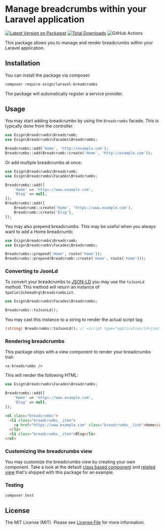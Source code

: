 # Manage breadcrumbs within your Laravel application

[![Latest Version on Packagist](https://img.shields.io/packagist/v/esign/laravel-breadcrumbs.svg?style=flat-square)](https://packagist.org/packages/esign/laravel-breadcrumbs)
[![Total Downloads](https://img.shields.io/packagist/dt/esign/laravel-breadcrumbs.svg?style=flat-square)](https://packagist.org/packages/esign/laravel-breadcrumbs)
![GitHub Actions](https://github.com/esign/laravel-breadcrumbs/actions/workflows/main.yml/badge.svg)

This package allows you to manage and render breadcrumbs within your Laravel application.

## Installation

You can install the package via composer:

```bash
composer require esign/laravel-breadcrumbs
```

The package will automatically register a service provider.

## Usage
You may start adding breadcrumbs by using the `Breadcrumbs` facade.
This is typically done from the controller.

```php
use Esign\Breadcrumbs\Breadcrumb;
use Esign\Breadcrumbs\Facades\Breadcrumbs;

Breadcrumbs::add('Home', 'http://example.com');
Breadcrumbs::add(Breadcrumb::create('Home', 'http://example.com'));
```

Or add multiple breadcrumbs at once:
```php
use Esign\Breadcrumbs\Breadcrumb;
use Esign\Breadcrumbs\Facades\Breadcrumbs;

Breadcrumbs::add([
    'Home' => 'https://www.example.com',
    'Blog' => null,
]);
Breadcrumbs::add([
    Breadcrumb::create('Home', 'https://www.example.com'),
    Breadcrumb::create('Blog'),
]);
```

You may also prepend breadcrumbs.
This may be useful when you always want to add a Home breadcrumb:
```php
use Esign\Breadcrumbs\Breadcrumb;
use Esign\Breadcrumbs\Facades\Breadcrumbs;

Breadcrumbs::prepend('Home', route('home'));
Breadcrumbs::prepend(Breadcrumb::create('Home', route('home')));
```

### Converting to JsonLd
To convert your breadcrumbs to [JSON-LD](https://json-ld.org/) you may use the `toJsonLd` method.
This method will return an instance of `Spatie\SchemaOrg\BreadcrumbList`.
```php
use Esign\Breadcrumbs\Facades\Breadcrumbs;

Breadcrumbs::toJsonLd();
```

You may cast this instance to a string to render the actual script tag:
```php
(string) Breadcrumbs::toJsonLd(); // <script type="application/ld+json">...</script>
```

### Rendering breadcrumbs
This package ships with a view component to render your breadcrumbs trail:
```blade
<x-breadcrumbs />
```

This will render the following HTML:
```php
use Esign\Breadcrumbs\Facades\Breadcrumbs;

Breadcrumbs::add([
    'Home' => 'https://www.example.com',
    'Blog' => null,
]);
```
```html
<ol class="breadcrumbs">
  <li class="breadcrumbs__item">
    <a href="https://www.example.com" class="breadcrumbs__link">Home</a>
  </li>
  <li class="breadcrumbs__item">Blog</li>
</ol>
```

### Customizing the breadcrumbs view
You may customize the breadcrumbs view by creating your own component.
Take a look at the default [class based component](src/View/Components/BreadcrumbsComponent.php) and [related view](resources/views/components/breadcrumbs.blade.php) that's shipped with this package for an example.

### Testing

```bash
composer test
```

## License

The MIT License (MIT). Please see [License File](LICENSE.md) for more information.

